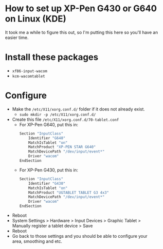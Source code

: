 # How to set up XP-Pen G430 or G640 on Linux (KDE)
It took me a while to figure this out, so I'm putting this here so you'll have an easier time.

# Install these packages
+ `xf86-input-wacom` 
+ `kcm-wacomtablet`

# Configure
+ Make the `/etc/X11/xorg.conf.d/` folder if it does not already exist. 
    + `sudo mkdir -p /etc/X11/xorg.conf.d/`
+ Create this file `/etc/X11/xorg.conf.d/70-tablet.conf`
    + For XP-Pen G640, put this in:
        ```sh
        Section "InputClass"
            Identifier "G640"
            MatchIsTablet "on"
            MatchProduct "XP-PEN STAR G640"
            MatchDevicePath "/dev/input/event*"
            Driver "wacom"
        EndSection
        ```
    + For XP-Pen G430, put this in:
        ```sh
        Section "InputClass"
            Identifier "G430"
            MatchIsTablet "on"
            MatchProduct "UGTABLET TABLET G3 4x3"
            MatchDevicePath "/dev/input/event*"
            Driver "wacom"
        EndSection
        ```
+ Reboot
+ System Settings > Hardware > Input Devices > Graphic Tablet > Manually register a tablet device > Save
+ Reboot
+ Go back to those settings and you should be able to configure your area, smoothing and etc.
